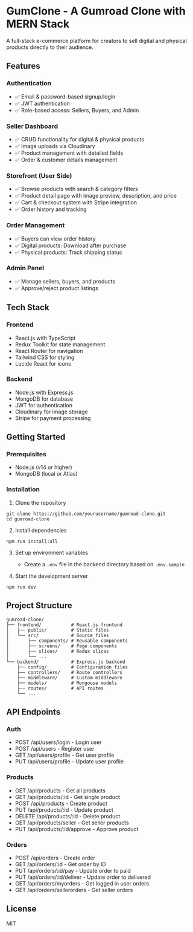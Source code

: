# GumClone - A Gumroad Clone with MERN Stack

A full-stack e-commerce platform for creators to sell digital and physical products directly to their audience.

## Features

### Authentication
- ✅ Email & password-based signup/login
- ✅ JWT authentication
- ✅ Role-based access: Sellers, Buyers, and Admin

### Seller Dashboard
- ✅ CRUD functionality for digital & physical products
- ✅ Image uploads via Cloudinary
- ✅ Product management with detailed fields
- ✅ Order & customer details management

### Storefront (User Side)
- ✅ Browse products with search & category filters
- ✅ Product detail page with image preview, description, and price
- ✅ Cart & checkout system with Stripe integration
- ✅ Order history and tracking

### Order Management
- ✅ Buyers can view order history
- ✅ Digital products: Download after purchase
- ✅ Physical products: Track shipping status

### Admin Panel
- ✅ Manage sellers, buyers, and products
- ✅ Approve/reject product listings

## Tech Stack

### Frontend
- React.js with TypeScript
- Redux Toolkit for state management
- React Router for navigation
- Tailwind CSS for styling
- Lucide React for icons

### Backend
- Node.js with Express.js
- MongoDB for database
- JWT for authentication
- Cloudinary for image storage
- Stripe for payment processing

## Getting Started

### Prerequisites
- Node.js (v14 or higher)
- MongoDB (local or Atlas)

### Installation

1. Clone the repository
```
git clone https://github.com/yourusername/gumroad-clone.git
cd gumroad-clone
```

2. Install dependencies
```
npm run install:all
```

3. Set up environment variables
   - Create a `.env` file in the backend directory based on `.env.sample`

4. Start the development server
```
npm run dev
```

## Project Structure

```
gumroad-clone/
├── frontend/           # React.js frontend
│   ├── public/         # Static files
│   └── src/            # Source files
│       ├── components/ # Reusable components
│       ├── screens/    # Page components
│       ├── slices/     # Redux slices
│       └── ...
└── backend/            # Express.js backend
    ├── config/         # Configuration files
    ├── controllers/    # Route controllers
    ├── middleware/     # Custom middleware
    ├── models/         # Mongoose models
    ├── routes/         # API routes
    └── ...
```

## API Endpoints

### Auth
- POST /api/users/login - Login user
- POST /api/users - Register user
- GET /api/users/profile - Get user profile
- PUT /api/users/profile - Update user profile

### Products
- GET /api/products - Get all products
- GET /api/products/:id - Get single product
- POST /api/products - Create product
- PUT /api/products/:id - Update product
- DELETE /api/products/:id - Delete product
- GET /api/products/seller - Get seller products
- PUT /api/products/:id/approve - Approve product

### Orders
- POST /api/orders - Create order
- GET /api/orders/:id - Get order by ID
- PUT /api/orders/:id/pay - Update order to paid
- PUT /api/orders/:id/deliver - Update order to delivered
- GET /api/orders/myorders - Get logged in user orders
- GET /api/orders/sellerorders - Get seller orders

## License
MIT